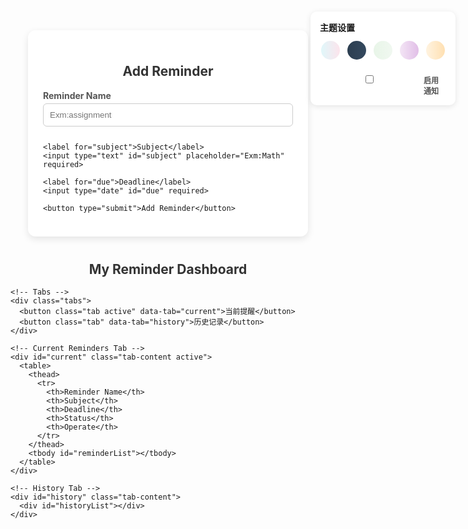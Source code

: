 <!DOCTYPE html>
<html lang="zh">
<head>
  <meta charset="UTF-8">
  <title>Reminder Dashboard</title>
  <style>
    :root {
      --primary-bg: linear-gradient(to right, #e0f7fa, #fce4ec);
      --secondary-bg: #ffffff;
      --text-color: #333;
      --border-color: #ddd;
    }
    
    body {
      font-family: 'Segoe UI', sans-serif;
      margin: 40px;
      background: var(--primary-bg);
      color: var(--text-color);
      transition: all 0.3s ease;
    }
    
    .theme-controls {
      position: fixed;
      top: 20px;
      right: 20px;
      background: var(--secondary-bg);
      padding: 15px;
      border-radius: 10px;
      box-shadow: 0 2px 10px rgba(0,0,0,0.1);
      z-index: 1000;
    }
    
    .theme-controls h4 {
      margin: 0 0 10px 0;
      font-size: 14px;
    }
    
    .color-picker {
      display: flex;
      gap: 8px;
      margin-bottom: 10px;
    }
    
    .color-option {
      width: 30px;
      height: 30px;
      border-radius: 50%;
      border: 2px solid #fff;
      cursor: pointer;
      transition: transform 0.2s;
    }
    
    .color-option:hover {
      transform: scale(1.1);
    }
    
    .notification-toggle {
      display: flex;
      align-items: center;
      gap: 8px;
      font-size: 12px;
    }
    
    .notification-toggle input[type="checkbox"] {
      width: auto;
      margin: 0;
    }
    form {
      background: var(--secondary-bg);
      padding: 24px;
      border-radius: 12px;
      max-width: 400px;
      margin: auto;
      box-shadow: 0 4px 12px rgba(0,0,0,0.1);
    }
    h2 {
      text-align: center;
      color: #333;
    }
    label {
      display: block;
      margin-top: 12px;
      font-weight: bold;
      color: #555;
    }
    input {
      width: 100%;
      padding: 10px;
      margin-top: 4px;
      margin-bottom: 12px;
      border-radius: 6px;
      border: 1px solid #ccc;
      box-sizing: border-box;
    }
    button {
      background: #007bff;
      color: #fff;
      padding: 10px 18px;
      border: none;
      border-radius: 6px;
      cursor: pointer;
      font-size: 16px;
      width: 100%;
    }
    button:hover {
      background: #0056b3;
    }
    #dashboard {
      max-width: 600px;
      margin: 40px auto;
    }
    table {
      width: 100%;
      border-collapse: collapse;
      margin-top: 20px;
      background: var(--secondary-bg);
      box-shadow: 0 2px 8px rgba(0,0,0,0.1);
    }
    th, td {
      padding: 12px;
      border: 1px solid var(--border-color);
      text-align: left;
    }
    th {
      background: #f1f1f1;
    }
    
    .urgent {
      background-color: #ffebee !important;
      border-left: 4px solid #f44336;
    }
    
    .due-soon {
      background-color: #fff3e0 !important;
      border-left: 4px solid #ff9800;
    }
    
    .tabs {
      display: flex;
      margin-bottom: 20px;
      background: var(--secondary-bg);
      border-radius: 8px;
      overflow: hidden;
      box-shadow: 0 2px 4px rgba(0,0,0,0.1);
    }
    
    .tab {
      flex: 1;
      padding: 12px;
      text-align: center;
      cursor: pointer;
      background: #f5f5f5;
      border: none;
      transition: background 0.3s;
    }
    
    .tab.active {
      background: #007bff;
      color: white;
    }
    
    .tab-content {
      display: none;
    }
    
    .tab-content.active {
      display: block;
    }
    
    .history-item {
      background: var(--secondary-bg);
      padding: 12px;
      margin: 8px 0;
      border-radius: 6px;
      border-left: 4px solid #007bff;
      box-shadow: 0 1px 3px rgba(0,0,0,0.1);
    }
    
    .history-item.deleted {
      border-left-color: #dc3545;
    }
    
    .history-time {
      font-size: 12px;
      color: #666;
      margin-top: 4px;
    }
    .delete-btn {
      background: #dc3545;
      color: #fff;
      border: none;
      padding: 6px 12px;
      border-radius: 4px;
      cursor: pointer;
    }
    .delete-btn:hover {
      background: #c82333;
    }
  </style>
</head>
<body>
  <!-- Theme Controls -->
  <div class="theme-controls">
    <h4>主题设置</h4>
    <div class="color-picker">
      <div class="color-option" data-theme="default" style="background: linear-gradient(to right, #e0f7fa, #fce4ec);"></div>
      <div class="color-option" data-theme="dark" style="background: linear-gradient(to right, #2c3e50, #34495e);"></div>
      <div class="color-option" data-theme="green" style="background: linear-gradient(to right, #e8f5e8, #f0f8f0);"></div>
      <div class="color-option" data-theme="purple" style="background: linear-gradient(to right, #f3e5f5, #e1bee7);"></div>
      <div class="color-option" data-theme="orange" style="background: linear-gradient(to right, #fff3e0, #ffe0b2);"></div>
    </div>
    <div class="notification-toggle">
      <input type="checkbox" id="notificationToggle">
      <label for="notificationToggle">启用通知</label>
    </div>
  </div>

  <form id="reminderForm">
    <h2>Add Reminder</h2>
    <label for="task">Reminder Name</label>
    <input type="text" id="task" placeholder="Exm:assignment" required>

    <label for="subject">Subject</label>
    <input type="text" id="subject" placeholder="Exm:Math" required>

    <label for="due">Deadline</label>
    <input type="date" id="due" required>

    <button type="submit">Add Reminder</button>
  </form>

  <div id="dashboard">
    <h2>My Reminder Dashboard</h2>
    
    <!-- Tabs -->
    <div class="tabs">
      <button class="tab active" data-tab="current">当前提醒</button>
      <button class="tab" data-tab="history">历史记录</button>
    </div>
    
    <!-- Current Reminders Tab -->
    <div id="current" class="tab-content active">
      <table>
        <thead>
          <tr>
            <th>Reminder Name</th>
            <th>Subject</th>
            <th>Deadline</th>
            <th>Status</th>
            <th>Operate</th>
          </tr>
        </thead>
        <tbody id="reminderList"></tbody>
      </table>
    </div>
    
    <!-- History Tab -->
    <div id="history" class="tab-content">
      <div id="historyList"></div>
    </div>
  </div>

<script>
const reminderList = document.getElementById("reminderList");
const historyList = document.getElementById("historyList");
const API_URL = "http://localhost:5000"; // makesure same with flask

// Theme management
const themes = {
  default: {
    primary: 'linear-gradient(to right, #e0f7fa, #fce4ec)',
    secondary: '#ffffff',
    text: '#333',
    border: '#ddd'
  },
  dark: {
    primary: 'linear-gradient(to right, #2c3e50, #34495e)',
    secondary: '#34495e',
    text: '#ecf0f1',
    border: '#4a5f7a'
  },
  green: {
    primary: 'linear-gradient(to right, #e8f5e8, #f0f8f0)',
    secondary: '#ffffff',
    text: '#2e7d32',
    border: '#c8e6c9'
  },
  purple: {
    primary: 'linear-gradient(to right, #f3e5f5, #e1bee7)',
    secondary: '#ffffff',
    text: '#7b1fa2',
    border: '#ce93d8'
  },
  orange: {
    primary: 'linear-gradient(to right, #fff3e0, #ffe0b2)',
    secondary: '#ffffff',
    text: '#ef6c00',
    border: '#ffcc02'
  }
};

// Apply theme
function applyTheme(themeName) {
  const theme = themes[themeName];
  document.documentElement.style.setProperty('--primary-bg', theme.primary);
  document.documentElement.style.setProperty('--secondary-bg', theme.secondary);
  document.documentElement.style.setProperty('--text-color', theme.text);
  document.documentElement.style.setProperty('--border-color', theme.border);
  localStorage.setItem('selectedTheme', themeName);
}

// Load saved theme
const savedTheme = localStorage.getItem('selectedTheme') || 'default';
applyTheme(savedTheme);

// Theme controls
document.querySelectorAll('.color-option').forEach(option => {
  option.addEventListener('click', () => {
    const theme = option.dataset.theme;
    applyTheme(theme);
  });
});

// Notification permission and management
let notificationEnabled = localStorage.getItem('notificationEnabled') === 'true';
document.getElementById('notificationToggle').checked = notificationEnabled;

document.getElementById('notificationToggle').addEventListener('change', async (e) => {
  notificationEnabled = e.target.checked;
  localStorage.setItem('notificationEnabled', notificationEnabled);
  
  if (notificationEnabled && Notification.permission === 'default') {
    await Notification.requestPermission();
  }
});

// Tab management
document.querySelectorAll('.tab').forEach(tab => {
  tab.addEventListener('click', () => {
    // Remove active class from all tabs and contents
    document.querySelectorAll('.tab').forEach(t => t.classList.remove('active'));
    document.querySelectorAll('.tab-content').forEach(c => c.classList.remove('active'));
    
    // Add active class to clicked tab and corresponding content
    tab.classList.add('active');
    const tabId = tab.dataset.tab;
    document.getElementById(tabId).classList.add('active');
    
    // Load content if history tab
    if (tabId === 'history') {
      showHistory();
    }
  });
});

// Show reminder list with status
async function showReminders() {
  try {
    const res = await fetch(`${API_URL}/reminders`);
    const reminders = await res.json();
    reminderList.innerHTML = "";
    
    reminders.forEach((r, i) => {
      const dueDate = new Date(r.due);
      const today = new Date();
      const daysLeft = Math.ceil((dueDate - today) / (1000 * 60 * 60 * 24));
      
      let statusClass = '';
      let statusText = '';
      
      if (daysLeft < 0) {
        statusClass = 'urgent';
        statusText = '已过期';
      } else if (daysLeft === 0) {
        statusClass = 'urgent';
        statusText = '今天到期';
      } else if (daysLeft <= 3) {
        statusClass = 'due-soon';
        statusText = `${daysLeft}天后到期`;
      } else {
        statusText = `${daysLeft}天后到期`;
      }
      
      reminderList.innerHTML += `
        <tr class="${statusClass}">
          <td>${r.task}</td>
          <td>${r.subject}</td>
          <td>${r.due}</td>
          <td>${statusText}</td>
          <td><button class="delete-btn" onclick="deleteReminder(${i})">delete</button></td>
        </tr>
      `;
    });
    
    // Check for notifications
    if (notificationEnabled) {
      checkNotifications();
    }
  } catch (err) {
    console.error("Cannot get the reminder list：", err);
  }
}

// Show history
async function showHistory() {
  try {
    const res = await fetch(`${API_URL}/history`);
    const history = await res.json();
    historyList.innerHTML = "";
    
    if (history.length === 0) {
      historyList.innerHTML = '<p style="text-align: center; color: #666;">暂无历史记录</p>';
      return;
    }
    
    // Sort by timestamp (newest first)
    history.sort((a, b) => new Date(b.timestamp) - new Date(a.timestamp));
    
    history.forEach(item => {
      const time = new Date(item.timestamp).toLocaleString('zh-CN');
      const actionText = item.action === 'created' ? '创建了提醒' : '删除了提醒';
      const actionClass = item.action === 'created' ? '' : 'deleted';
      
      historyList.innerHTML += `
        <div class="history-item ${actionClass}">
          <strong>${actionText}: ${item.reminder.task}</strong>
          <div>科目: ${item.reminder.subject}</div>
          <div>截止日期: ${item.reminder.due}</div>
          <div class="history-time">${time}</div>
        </div>
      `;
    });
  } catch (err) {
    console.error("Cannot get history：", err);
    historyList.innerHTML = '<p style="text-align: center; color: #f44336;">加载历史记录失败</p>';
  }
}

// Check notifications
async function checkNotifications() {
  if (!notificationEnabled || Notification.permission !== 'granted') {
    return;
  }
  
  try {
    const res = await fetch(`${API_URL}/upcoming`);
    const upcoming = await res.json();
    
    upcoming.forEach(reminder => {
      if (reminder.urgent) {
        new Notification(`紧急提醒: ${reminder.task}`, {
          body: `科目: ${reminder.subject} - 今天到期！`,
          icon: 'data:image/svg+xml,<svg xmlns="http://www.w3.org/2000/svg" viewBox="0 0 24 24" fill="red"><path d="M12 2C6.48 2 2 6.48 2 12s4.48 10 10 10 10-4.48 10-10S17.52 2 12 2zm-2 15l-5-5 1.41-1.41L10 14.17l7.59-7.59L19 8l-9 9z"/></svg>',
          tag: `urgent-${reminder.id}`
        });
      } else if (reminder.days_left <= 3) {
        new Notification(`提醒: ${reminder.task}`, {
          body: `科目: ${reminder.subject} - ${reminder.days_left}天后到期`,
          icon: 'data:image/svg+xml,<svg xmlns="http://www.w3.org/2000/svg" viewBox="0 0 24 24" fill="orange"><path d="M12 2C6.48 2 2 6.48 2 12s4.48 10 10 10 10-4.48 10-10S17.52 2 12 2zm-2 15l-5-5 1.41-1.41L10 14.17l7.59-7.59L19 8l-9 9z"/></svg>',
          tag: `upcoming-${reminder.id}`
        });
      }
    });
  } catch (err) {
    console.error("Notification check failed：", err);
  }
}

// add reminder
document.getElementById("reminderForm").addEventListener("submit", async function(e) {
  e.preventDefault();
  const task = document.getElementById("task").value.trim();
  const subject = document.getElementById("subject").value.trim();
  const due = document.getElementById("due").value;

  if (!task || !subject || !due) {
    alert("please write the task");
    return;
  }

  try {
    const res = await fetch(`${API_URL}/reminders`, {
      method: "POST",
      headers: { "Content-Type": "application/json" },
      body: JSON.stringify({ task, subject, due })
    });
    const result = await res.json();
    console.log("Successful：", result);
    showReminders();
    this.reset();
  } catch (err) {
    console.error("Fail：", err);
  }
});

// delete reminder
async function deleteReminder(index) {
  try {
    const res = await fetch(`${API_URL}/reminders/${index}`, {
      method: "DELETE"
    });
    const result = await res.json();
    console.log("delete successfully：", result);
    showReminders();
  } catch (err) {
    console.error("delete failed：", err);
  }
}

// Initialize
showReminders();

// Check notifications every 5 minutes
setInterval(() => {
  if (notificationEnabled) {
    checkNotifications();
  }
}, 5 * 60 * 1000);
</script>
</body>
</html>
